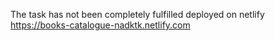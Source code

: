 The task has not been completely fulfilled
deployed on netlify 
https://books-catalogue-nadktk.netlify.com
